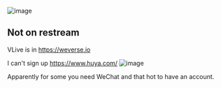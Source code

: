 ![image](https://github.com/StreamChatable/Search_WhereCanWeStream/assets/140426252/36aaf445-9bc6-408d-a78f-f69d3da3d1e8)


## Not on restream
VLive is in https://weverse.io


I can't sign up https://www.huya.com/
![image](https://github.com/StreamChatable/Search_WhereCanWeStream/assets/140426252/a1ec6c3b-e435-4526-9f10-682faf6e9579)

Apparently for some you need WeChat and that hot to have an account.
